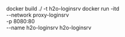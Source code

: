 docker build ./ -t h2o-loginsrv
docker run -itd \
  --network proxy-loginsrv \
  -p 8080:80 \
  --name h2o-loginsrv h2o-loginsrv
